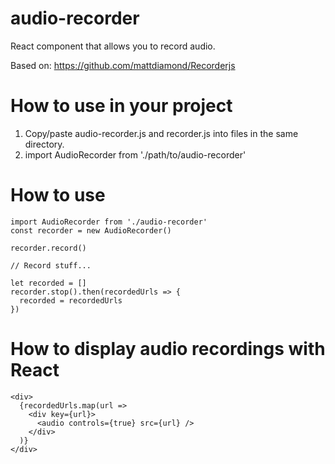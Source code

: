 # audio-recorder
React component that allows you to record audio.

Based on: https://github.com/mattdiamond/Recorderjs

# How to use in your project
1. Copy/paste audio-recorder.js and recorder.js into files in the same directory.
2. import AudioRecorder from './path/to/audio-recorder'

# How to use
```
import AudioRecorder from './audio-recorder'
const recorder = new AudioRecorder()

recorder.record()

// Record stuff...

let recorded = []
recorder.stop().then(recordedUrls => {
  recorded = recordedUrls
})
```

# How to display audio recordings with React
```
<div>
  {recordedUrls.map(url =>
    <div key={url}>
      <audio controls={true} src={url} />
    </div>
  )}
</div>
```
